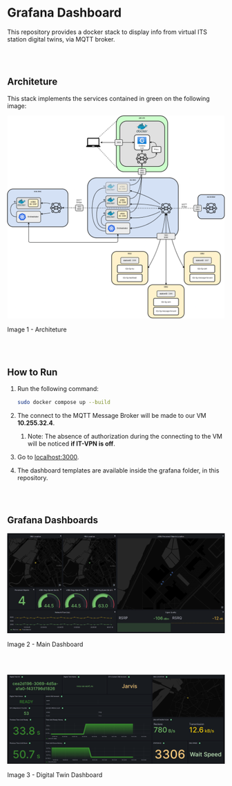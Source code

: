 # Grafana Dashboard
This repository provides a docker stack to display info from virtual ITS station digital twins, via MQTT broker.

<br></br>

## Architeture
This stack implements the services contained in green on the following image:

![Architeture](doc/architecture.png)

Image 1 - Architeture

<br></br>

## How to Run

1. Run the following command:

    ```bash
    sudo docker compose up --build
    ```

2. The connect to the MQTT Message Broker will be made to our VM **10.255.32.4**.

    1. Note: The absence of authorization during the connecting to the VM will be noticed **if IT-VPN is off**.

3. Go to [localhost:3000](http://localhost:3000/).

4. The dashboard templates are available inside the grafana folder, in this repository.

<br></br>

## Grafana Dashboards

![Main Dashboard](doc/main_dashboard.png)

Image 2 - Main Dashboard

<br></br>

![Digital Twin Dashboard](doc/dt_dashboard.png)

Image 3 - Digital Twin Dashboard